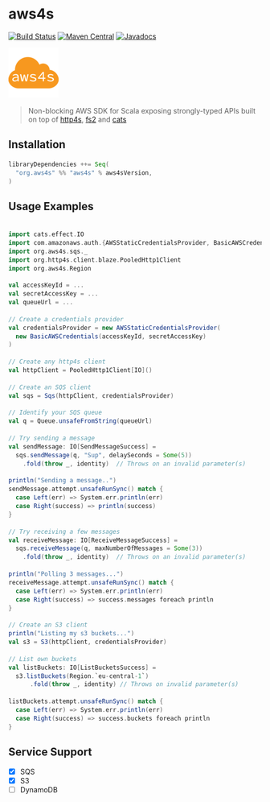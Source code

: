 # aws4s #
[![Build Status](https://travis-ci.org/aws4s/aws4s.svg?branch=master)](https://travis-ci.org/aws4s/aws4s)
[![Maven Central](https://maven-badges.herokuapp.com/maven-central/org.aws4s/aws4s_2.12/badge.svg)](https://maven-badges.herokuapp.com/maven-central/org.aws4s/aws4s_2.12)
[![Javadocs](https://www.javadoc.io/badge/org.aws4s/aws4s_2.12.svg?color=blue&label=scaladoc)](https://www.javadoc.io/doc/org.aws4s/aws4s_2.12)

![Logo](aws4s-small.png)
> Non-blocking AWS SDK for Scala exposing strongly-typed APIs built on top of [http4s](http://http4s.org), [fs2](https://github.com/functional-streams-for-scala/fs2) and [cats](https://typelevel.org/cats/)

## Installation ##
```sbt
libraryDependencies ++= Seq(
  "org.aws4s" %% "aws4s" % aws4sVersion,
)
```

## Usage Examples ##
```scala

import cats.effect.IO
import com.amazonaws.auth.{AWSStaticCredentialsProvider, BasicAWSCredentials}
import org.aws4s.sqs._
import org.http4s.client.blaze.PooledHttp1Client
import org.aws4s.Region

val accessKeyId = ...
val secretAccessKey = ...
val queueUrl = ...

// Create a credentials provider
val credentialsProvider = new AWSStaticCredentialsProvider(
  new BasicAWSCredentials(accessKeyId, secretAccessKey)
)

// Create any http4s client
val httpClient = PooledHttp1Client[IO]()

// Create an SQS client
val sqs = Sqs(httpClient, credentialsProvider)

// Identify your SQS queue
val q = Queue.unsafeFromString(queueUrl)

// Try sending a message
val sendMessage: IO[SendMessageSuccess] =
  sqs.sendMessage(q, "Sup", delaySeconds = Some(5))
    .fold(throw _, identity)  // Throws on an invalid parameter(s)

println("Sending a message..")
sendMessage.attempt.unsafeRunSync() match {
  case Left(err) => System.err.println(err)
  case Right(success) => println(success)
}

// Try receiving a few messages
val receiveMessage: IO[ReceiveMessageSuccess] =
  sqs.receiveMessage(q, maxNumberOfMessages = Some(3))
    .fold(throw _, identity)  // Throws on an invalid parameter(s)

println("Polling 3 messages...")
receiveMessage.attempt.unsafeRunSync() match {
  case Left(err) => System.err.println(err)
  case Right(success) => success.messages foreach println
}

// Create an S3 client
println("Listing my s3 buckets...")
val s3 = S3(httpClient, credentialsProvider)

// List own buckets
val listBuckets: IO[ListBucketsSuccess] =
  s3.listBuckets(Region.`eu-central-1`)
      .fold(throw _, identity) // Throws on invalid parameter(s)

listBuckets.attempt.unsafeRunSync() match {
  case Left(err) => System.err.println(err)
  case Right(success) => success.buckets foreach println
}
```

## Service Support ##
- [x] SQS
- [x] S3
- [ ] DynamoDB
